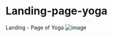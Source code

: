 # Landing-page-yoga
Landing - Page of Yoga
![image](https://user-images.githubusercontent.com/73085812/149948854-2b7de88b-efec-42b4-bec3-7e2cea44295e.png)
